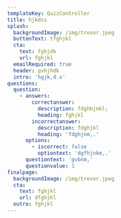 ```yaml
---
templateKey: QuizController
title: hjkdss
splash:
  backgroundImage: /img/trevor.jpeg
  buttonText: tfghjkl
  cta:
    text: fghjdk
    url: fghjkl
  emailRequired: true
  header: gvhjhdk
  intro: 'hgjk,d.x'
questions:
  question:
    - answers:
        correctanswer:
          description: fdghbjnkl;
          heading: fghjkl
        incorrectanswer:
          description: fdghjkl
          heading: 'fdghjnm,.'
      options:
        - iscorrect: false
          optiontext: 'dgfhjnkm,.'
      questiontext: 'gvbnm,'
      questionvalue: 1
finalpage:
  backgroundImage: /img/trevor.jpeg
  cta:
    text: fghjkl
    url: dfghjkl
  outro: fghjkl
---
```


